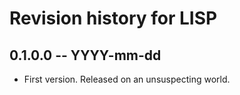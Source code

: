 # Revision history for LISP

## 0.1.0.0  -- YYYY-mm-dd

* First version. Released on an unsuspecting world.
